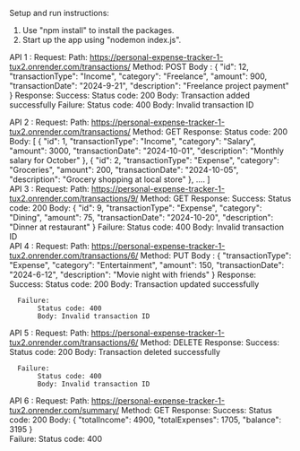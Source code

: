Setup and run instructions:
   1. Use "npm install" to install the packages.
   2. Start up the app using "nodemon index.js".

API 1 :
   Request: 
      Path: https://personal-expense-tracker-1-tux2.onrender.com/transactions/
      Method: POST
      Body :   {
                  "id": 12,
                  "transactionType": "Income",
                  "category": "Freelance",
                  "amount": 900,
                  "transactionDate": "2024-9-21",
                  "description": "Freelance project payment"
               }
   Response:
      Success:
           Status code: 200
           Body: Transaction added successfully
      Failure:
           Status code: 400
           Body: Invalid transaction ID

  API 2 :
   Request: 
      Path: https://personal-expense-tracker-1-tux2.onrender.com/transactions/
      Method: GET
   Response:
      Status code: 200
      Body: [
                   {
                     "id": 1,
                     "transactionType": "Income",
                     "category": "Salary",
                     "amount": 3000,
                     "transactionDate": "2024-10-01",
                     "description": "Monthly salary for October"
                  },
                  {
                     "id": 2,
                     "transactionType": "Expense",
                     "category": "Groceries",
                     "amount": 200,
                     "transactionDate": "2024-10-05",
                     "description": "Grocery shopping at local store"
                  },
                 ....
         ]                        
 API 3 :
   Request: 
       Path: https://personal-expense-tracker-1-tux2.onrender.com/transactions/9/
       Method: GET
   Response:
     Success:
       Status code: 200
       Body: 
            {
               "id": 9,
               "transactionType": "Expense",
               "category": "Dining",
               "amount": 75,
               "transactionDate": "2024-10-20",
               "description": "Dinner at restaurant"
            }
     Failure:
           Status code: 400
           Body: Invalid transaction ID       
API 4 :
   Request: 
      Path: https://personal-expense-tracker-1-tux2.onrender.com/transactions/6/
      Method: PUT
      Body :   {
                 "transactionType": "Expense",
                 "category": "Entertainment",
                 "amount": 150,
                 "transactionDate": "2024-6-12",
                 "description": "Movie night with friends"
               }
   Response:
      Success:
           Status code: 200
           Body: Transaction updated successfully
           
      Failure:
           Status code: 400
           Body: Invalid transaction ID        

API 5 :
   Request: 
      Path: https://personal-expense-tracker-1-tux2.onrender.com/transactions/6/
      Method: DELETE
   Response:
      Success:
           Status code: 200
           Body: Transaction deleted successfully
           
      Failure:
           Status code: 400
           Body: Invalid transaction ID        

API 6 :
   Request: 
      Path: https://personal-expense-tracker-1-tux2.onrender.com/summary/
      Method: GET
   Response:
       Success:
           Status code: 200
           Body: {
                    "totalIncome": 4900,
                    "totalExpenses": 1705,
                    "balance": 3195
                 }                                  
       Failure:
           Status code: 400                    


           
